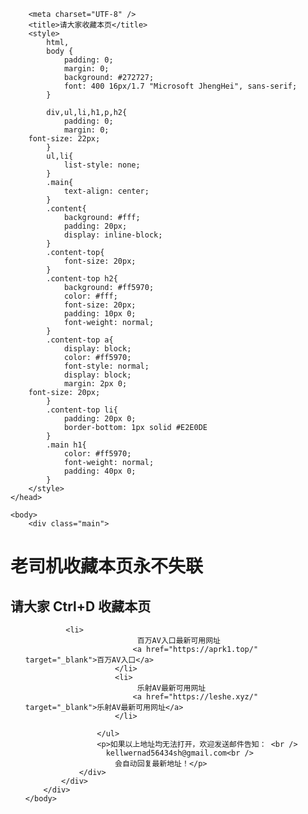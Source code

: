  <html>
	<head>
	<script type="text/javascript" src="//js.users.51.la/21638999.js"></script>

        <meta charset="UTF-8" />
        <title>请大家收藏本页</title>
        <style>
            html,
            body {
                padding: 0;
                margin: 0;
                background: #272727;
                font: 400 16px/1.7 "Microsoft JhengHei", sans-serif;
            }

            div,ul,li,h1,p,h2{
                padding: 0;
                margin: 0;
		font-size: 22px;
            }
            ul,li{
                list-style: none;
            }
            .main{
                text-align: center;
            }
            .content{
                background: #fff;
                padding: 20px;
                display: inline-block;
            }
            .content-top{
                font-size: 20px;
            }
            .content-top h2{
                background: #ff5970;
                color: #fff;
                font-size: 20px;
                padding: 10px 0;
                font-weight: normal;
            }
            .content-top a{
                display: block;
                color: #ff5970;
                font-style: normal;
                display: block;
                margin: 2px 0;
		font-size: 20px;
            }
            .content-top li{
                padding: 20px 0;
                border-bottom: 1px solid #E2E0DE
            }
            .main h1{
                color: #ff5970;
                font-weight: normal;
                padding: 40px 0;
            }
        </style>
    </head>

    <body>
        <div class="main">
 <h1>老司机收藏本页永不失联</h1>
            <div class="content">
                <div class="content-top">
                    <h2>请大家 Ctrl+D 收藏本页</h2>
                    <ul>

			 <li>
                             百万AV入口最新可用网址
                            <a href="https://aprk1.top/" target="_blank">百万AV入口</a>
                        </li>
                        <li>
                             乐射AV最新可用网址
                            <a href="https://leshe.xyz/" target="_blank">乐射AV最新可用网址</a>
                        </li>			    			    			    


<!--                         <li>
                             黄色小说区
                            <a href="https://waizhuan2.cc" target="_blank">黄色小说区</a>
                        </li> -->
                       

                    </ul>
                    <p>如果以上地址均无法打开，欢迎发送邮件告知： <br />
                      kellwernad56434sh@gmail.com<br />
                        会自动回复最新地址！</p>
                </div>
            </div>
        </div>
    </body>
</html>
